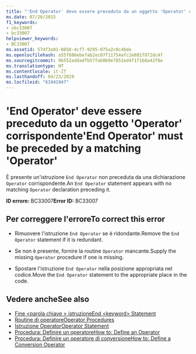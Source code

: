 ```yaml
---
title: "'End Operator' deve essere preceduto da un oggetto 'Operator' corrispondente"
ms.date: 07/20/2015
f1_keywords:
- vbc33007
- bc33007
helpviewer_keywords:
- BC33007
ms.assetid: 57df3e01-0858-4cf7-9295-075a2c0c4bde
ms.openlocfilehash: a55f686ebe7ab2ec07f11754afc2e801f872dc4f
ms.sourcegitcommit: 9b552addadfb57fab0b9e7852ed4f1f1b8a42f8e
ms.translationtype: HT
ms.contentlocale: it-IT
ms.lasthandoff: 04/23/2019
ms.locfileid: "61941947"
---
```

# <a name="end-operator-must-be-preceded-by-a-matching-operator"></a><span data-ttu-id="e811b-102">'End Operator' deve essere preceduto da un oggetto 'Operator' corrispondente</span><span class="sxs-lookup"><span data-stu-id="e811b-102">'End Operator' must be preceded by a matching 'Operator'</span></span>
<span data-ttu-id="e811b-103">È presente un'istruzione `End Operator` non preceduta da una dichiarazione `Operator` corrispondente.</span><span class="sxs-lookup"><span data-stu-id="e811b-103">An `End Operator` statement appears with no matching `Operator` declaration preceding it.</span></span>  
  
 <span data-ttu-id="e811b-104">**ID errore:** BC33007</span><span class="sxs-lookup"><span data-stu-id="e811b-104">**Error ID:** BC33007</span></span>  
  
## <a name="to-correct-this-error"></a><span data-ttu-id="e811b-105">Per correggere l'errore</span><span class="sxs-lookup"><span data-stu-id="e811b-105">To correct this error</span></span>  
  
- <span data-ttu-id="e811b-106">Rimuovere l'istruzione `End Operator` se è ridondante.</span><span class="sxs-lookup"><span data-stu-id="e811b-106">Remove the `End Operator` statement if it is redundant.</span></span>  
  
- <span data-ttu-id="e811b-107">Se non è presente, fornire la routine `Operator` mancante.</span><span class="sxs-lookup"><span data-stu-id="e811b-107">Supply the missing `Operator` procedure if one is missing.</span></span>  
  
- <span data-ttu-id="e811b-108">Spostare l'istruzione `End Operator` nella posizione appropriata nel codice.</span><span class="sxs-lookup"><span data-stu-id="e811b-108">Move the `End Operator` statement to the appropriate place in the code.</span></span>  
  
## <a name="see-also"></a><span data-ttu-id="e811b-109">Vedere anche</span><span class="sxs-lookup"><span data-stu-id="e811b-109">See also</span></span>

- [<span data-ttu-id="e811b-110">Fine \<parola chiave > istruzione</span><span class="sxs-lookup"><span data-stu-id="e811b-110">End \<keyword> Statement</span></span>](../../visual-basic/language-reference/statements/end-keyword-statement.md)
- [<span data-ttu-id="e811b-111">Routine di operatore</span><span class="sxs-lookup"><span data-stu-id="e811b-111">Operator Procedures</span></span>](../../visual-basic/programming-guide/language-features/procedures/operator-procedures.md)
- [<span data-ttu-id="e811b-112">Istruzione Operator</span><span class="sxs-lookup"><span data-stu-id="e811b-112">Operator Statement</span></span>](../../visual-basic/language-reference/statements/operator-statement.md)
- [<span data-ttu-id="e811b-113">Procedura: Definire un operatore</span><span class="sxs-lookup"><span data-stu-id="e811b-113">How to: Define an Operator</span></span>](../../visual-basic/programming-guide/language-features/procedures/how-to-define-an-operator.md)
- [<span data-ttu-id="e811b-114">Procedura: Definire un operatore di conversione</span><span class="sxs-lookup"><span data-stu-id="e811b-114">How to: Define a Conversion Operator</span></span>](../../visual-basic/programming-guide/language-features/procedures/how-to-define-a-conversion-operator.md)
